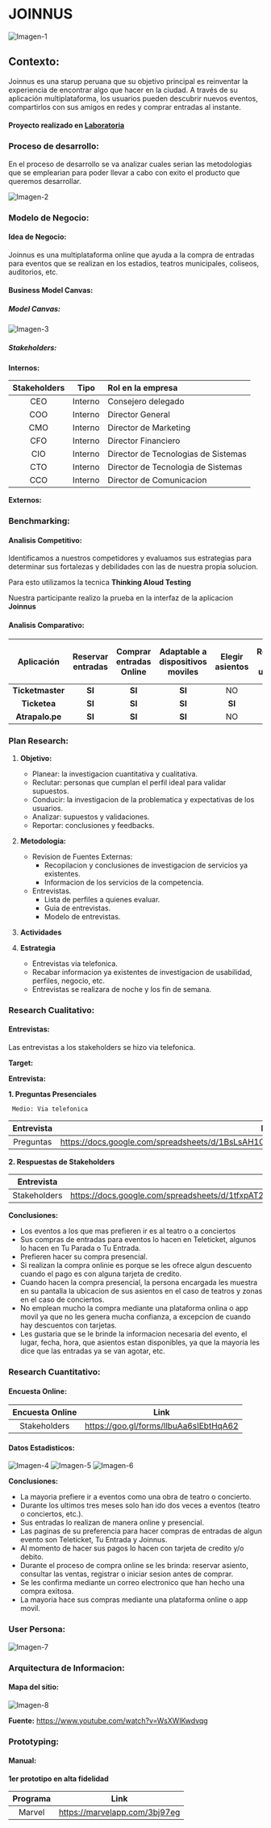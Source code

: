 # JOINNUS
![Imagen-1](https://github.com/PaoSil/joinnus/blob/master/assets/img/logo-joinnus.png)

## Contexto:

Joinnus es una starup peruana que su objetivo principal es reinventar la experiencia de encontrar algo que hacer en la ciudad. A través de su aplicación multiplataforma, los usuarios pueden descubrir nuevos eventos, compartirlos con sus amigos en redes y comprar entradas al instante.

#### Proyecto realizado en [Laboratoria](http://www.laboratoria.la/)

### Proceso de desarrollo:

En el proceso de desarrollo se va analizar cuales serian las metodologias que se emplearian para poder llevar a cabo con exito el producto que queremos desarrollar.

![Imagen-2](https://github.com/PaoSil/joinnus/blob/master/assets/img/proceso%20de%20desarrollo.png)

### Modelo de Negocio:

#### Idea de Negocio:

Joinnus es una multiplataforma online que ayuda a la compra de entradas para eventos que se realizan en los estadios, teatros municipales, coliseos, auditorios, etc.

#### Business Model Canvas:

##### Model Canvas:

![Imagen-3](https://github.com/PaoSil/joinnus/blob/master/assets/img/canvas.png)

##### Stakeholders:

**Internos:**

| Stakeholders | Tipo | Rol en la empresa |
|:------------:|:----:|:------------------|
| CEO | Interno | Consejero delegado |
| COO | Interno | Director General |
| CMO | Interno | Director de Marketing |
| CFO | Interno | Director Financiero |
| CIO | Interno | Director de Tecnologias de Sistemas |
| CTO | Interno | Director de Tecnologia de Sistemas |
| CCO | Interno | Director de Comunicacion |

**Externos:**


### Benchmarking:

#### Analisis Competitivo:

Identificamos a nuestros competidores y evaluamos sus estrategias para determinar sus fortalezas y debilidades con las de nuestra propia solucion.

Para esto utilizamos la tecnica **Thinking Aloud Testing**

Nuestra participante realizo la prueba en la interfaz de la aplicacion **Joinnus**

#### Analisis Comparativo:


| Aplicación | Reservar entradas | Comprar entradas Online | Adaptable a dispositivos moviles | Elegir asientos | Registro de usuario | varios metodos de pago | Control de acceso seguro | Evita largas colas | Adaptarse a cualquier recinto | Configuracion personalizada |
|:----------:|:-----------------:|:-----------------------:|:--------------------------------:|:---------------:|:-------------------:|:----------------------:|:------------------------:|:------------------:|:--------------------------------:|:---------------------------:|
|**Ticketmaster**|**SI**|**SI**|**SI**|NO|**SI**|**SI**|**SI**|**SI**|NO|NO|
|**Ticketea**|**SI**|**SI**|**SI**|**SI**|**SI**|**SI**|**SI**|**SI**|**SI**|**SI**|
|**Atrapalo.pe**|**SI**|**SI**|**SI**|NO|**SI**|**SI**|**SI**|**SI**|NO|NO|

### Plan Research:

1. **Objetivo:**

   * Planear: la investigacion cuantitativa y cualitativa.
   * Reclutar: personas que cumplan el perfil ideal para validar supuestos.
   * Conducir: la investigacion de la problematica y expectativas de los usuarios.
   * Analizar: supuestos y validaciones.
   * Reportar: conclusiones y feedbacks.


2. **Metodologia:**

   * Revision de Fuentes Externas:
     - Recopilacion y conclusiones de investigacion de servicios ya existentes.
     - Informacion de los servicios de la competencia.
   * Entrevistas.
     - Lista de perfiles a quienes evaluar.
     - Guia de entrevistas.
     - Modelo de entrevistas.


3. **Actividades**

4. **Estrategia**

   * Entrevistas via telefonica.
   * Recabar informacion ya existentes de investigacion de usabilidad, perfiles, negocio, etc.
   * Entrevistas se realizara de noche y los fin de semana.

### Research Cualitativo:

#### Entrevistas:

Las entrevistas a los stakeholders se hizo via telefonica.

**Target:**

**Entrevista:**

**1. Preguntas Presenciales**

     Medio: Via telefonica

| Entrevista | Link |
|:----------:|:----:|
| Preguntas | <https://docs.google.com/spreadsheets/d/1BsLsAH1Oi6d5STKBGgf0clHK4ngvDYBPtoDQUbnv7ZI/edit#gid=0> |

**2. Respuestas de Stakeholders**

| Entrevista | Link |
|:----------:|:----:|
| Stakeholders | <https://docs.google.com/spreadsheets/d/1tfxpAT2O_k_BNAnwupobcfeb4_QrLBNGEPt3MBkBauQ/edit#gid=326027823> |


**Conclusiones:**

* Los eventos a los que mas prefieren ir es al teatro o a conciertos
* Sus compras de entradas para eventos lo hacen en Teleticket, algunos lo hacen en Tu Parada o Tu Entrada.
* Prefieren hacer su compra presencial.
* Si realizan la compra onlinie es porque se les ofrece algun descuento cuando el pago es con alguna tarjeta de credito.
* Cuando hacen la compra presencial, la persona encargada les muestra en su pantalla la ubicacion de sus asientos en el caso de teatros y zonas en el caso de conciertos.
* No emplean mucho la compra mediante una plataforma onlina o app movil ya que no les genera mucha confianza, a excepcion de cuando hay descuentos con tarjetas.
* Les gustaria que se le brinde la informacion necesaria del evento, el lugar, fecha, hora, que asientos estan disponibles, ya que la mayoria les dice que las entradas ya se van agotar, etc.


### Research Cuantitativo:

#### Encuesta Online:

| Encuesta Online | Link |
|:---------------:|:----:|
| Stakeholders | <https://goo.gl/forms/llbuAa6sIEbtHqA62>|

#### Datos Estadisticos:

![Imagen-4](https://github.com/PaoSil/joinnus/blob/master/assets/img/stadistics-1.png)
![Imagen-5](https://github.com/PaoSil/joinnus/blob/master/assets/img/stadistics-2.png)
![Imagen-6](https://github.com/PaoSil/joinnus/blob/master/assets/img/stadistics-3.png)

**Conclusiones:**

* La mayoria prefiere ir a eventos como una obra de teatro o concierto.
* Durante los ultimos tres meses solo han ido dos veces a eventos (teatro o conciertos, etc.).
* Sus entradas lo realizan de manera online y presencial.
* Las paginas de su preferencia para hacer compras de entradas de algun evento son Teleticket, Tu Entrada y Joinnus.
* Al momento de hacer sus pagos lo hacen con tarjeta de credito y/o debito.
* Durante el proceso de compra online se les brinda: reservar asiento, consultar las ventas, registrar o iniciar sesion antes de comprar.
* Se les confirma mediante un correo electronico que han hecho una compra exitosa.
* La mayoria hace sus compras mediante una plataforma online o app movil.


### User Persona:

![Imagen-7](https://github.com/PaoSil/joinnus/blob/master/assets/img/user-persona.png)


### Arquitectura de Informacion:

#### Mapa del sitio:

![Imagen-8]()

**Fuente:**  <https://www.youtube.com/watch?v=WsXWlKwdvqg>

### Prototyping:

#### Manual:

**1er prototipo en alta fidelidad**

| Programa | Link |
|:---------------:|:----:|
| Marvel | <https://marvelapp.com/3bj97eg>|
